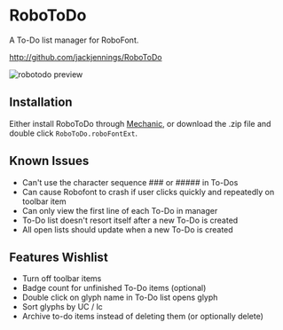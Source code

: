 RoboToDo
========

A To-Do list manager for RoboFont.

http://github.com/jackjennings/RoboToDo

![robotodo preview](http://ja.ckjennin.gs/public/images/RoboToDo-preview.jpg)

Installation
------------

Either install RoboToDo through [Mechanic](https://github.com/jackjennings/Mechanic), or download the .zip file and double click ```RoboToDo.roboFontExt```.

Known Issues
------------

* Can't use the character sequence ### or ##### in To-Dos
* Can cause Robofont to crash if user clicks quickly and repeatedly on toolbar item
* Can only view the first line of each To-Do in manager
* To-Do list doesn't resort itself after a new To-Do is created
* All open lists should update when a new To-Do is created

Features Wishlist
-----------------

* Turn off toolbar items
* Badge count for unfinished To-Do items (optional)
* Double click on glyph name in To-Do list opens glyph
* Sort glyphs by UC / lc
* Archive to-do items instead of deleting them (or optionally delete)
